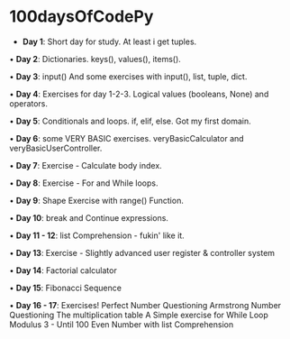 # 100daysOfCodePy

- **Day 1**:
Short day for study.
At least i get tuples.

• **Day 2**:
Dictionaries.
keys(), values(), items().

• **Day 3**:
input()
And some exercises with input(), list, tuple, dict.

• **Day 4**:
Exercises for day 1-2-3. 
Logical values (booleans, None) and operators.

• **Day 5**:
Conditionals and loops. 
if, elif, else. Got my first domain.

• **Day 6**:
some VERY BASIC exercises.
veryBasicCalculator and veryBasicUserController.

• **Day 7**:
Exercise - Calculate body index.

• **Day 8**:
Exercise - For and While loops.

• **Day 9**:
Shape Exercise with range() Function.

• **Day 10**:
break and Continue expressions.

• **Day 11 - 12**:
list Comprehension - fukin' like it.

• **Day 13**:
Exercise - Slightly advanced user register & controller system 

• **Day 14**:
Factorial calculator

• **Day 15**:
Fibonacci Sequence

• **Day 16 - 17**:
Exercises!
Perfect Number Questioning
Armstrong Number Questioning
The multiplication table
A Simple exercise for While Loop
Modulus 3 - Until 100
Even Number with list Comprehension
